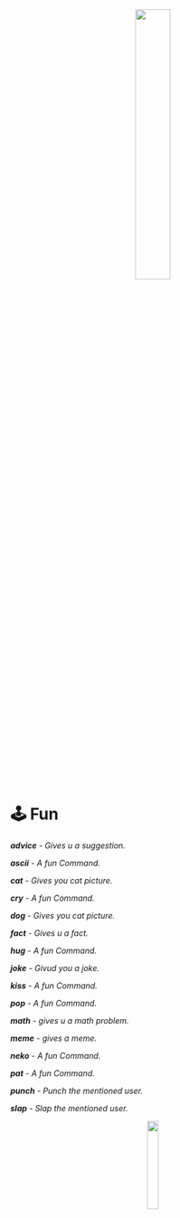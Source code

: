 <div align="center">
<img src="https://cdn.discordapp.com/attachments/761425215652757545/935127666099638312/giphy.gif" align="center" style="width: 35%" />
</div>

# 🕹️ Fun 

***advice*** - *Gives u a suggestion.*

***ascii*** - *A fun Command.*

***cat*** - *Gives you cat picture.*

***cry*** - *A fun Command.*

***dog*** - *Gives you cat picture.*

***fact*** - *Gives u a fact.*

***hug*** - *A fun Command.*

***joke*** - *Givud you a joke.*

***kiss*** - *A fun Command.*

***pop*** - *A fun Command.*

***math*** - *gives u a math problem.*

***meme*** - *gives a meme.*

***neko*** - *A fun Command.*

***pat*** - *A fun Command.*

***punch*** - *Punch the mentioned user.*

***slap*** - *Slap the mentioned user.*


<div align="center">
<img src="https://cdn.discordapp.com/attachments/761425215652757545/935127666099638312/giphy.gif" align="center" style="width: 20%" />
</div>
